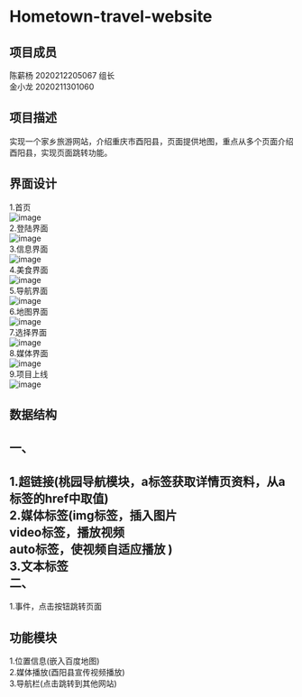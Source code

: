 # Hometown-travel-website
**项目成员**    
-------    
陈薪杨 2020212205067 组长    
金小龙 2020211301060    
    
**项目描述**    
-------    
实现一个家乡旅游网站，介绍重庆市酉阳县，页面提供地图，重点从多个页面介绍酉阳县，实现页面跳转功能。    
     
**界面设计**    
-------    
1.首页    
![image](img/main.png)    
2.登陆界面    
![image](img/login.png)    
3.信息界面    
![image](img/mess.png)    
4.美食界面    
![image](img/food.png)    
5.导航界面    
![image](img/nav.png)    
6.地图界面    
![image](img/map.png)    
7.选择界面    
![image](img/select.png)    
8.媒体界面    
![image](img/media.png)           
9.项目上线    
![image](img/online.png)    
    
**数据结构**    
-------
一、       
-------        
1.超链接(桃园导航模块，a标签获取详情页资料，从a标签的href中取值)   
2.媒体标签(img标签，插入图片    
                 video标签，播放视频    
                 auto标签，使视频自适应播放    )     
3.文本标签    
二、    
-------    
1.事件，点击按钮跳转页面    

**功能模块**
-------
1.位置信息(嵌入百度地图)    
2.媒体播放(酉阳县宣传视频播放)    
3.导航栏(点击跳转到其他网站)    


